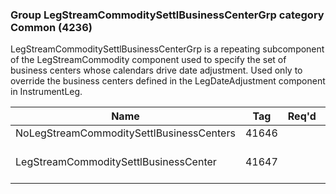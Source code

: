 ### Group LegStreamCommoditySettlBusinessCenterGrp category Common (4236)

LegStreamCommoditySettlBusinessCenterGrp is a repeating subcomponent of the LegStreamCommodity component used to specify the set of business centers whose calendars drive date adjustment. Used only to override the business centers defined in the LegDateAdjustment component in InstrumentLeg.

| Name                                     | Tag   | Req'd | Documentation                                                         |
|------------------------------------------|-------|----------|-----------------------------------------------------------------------|
| NoLegStreamCommoditySettlBusinessCenters | 41646 |       |                                                                       |
| LegStreamCommoditySettlBusinessCenter    | 41647 |       | Required if NoLegStreamCommoditySettlementBusinessCenters(41646) > 0. |

